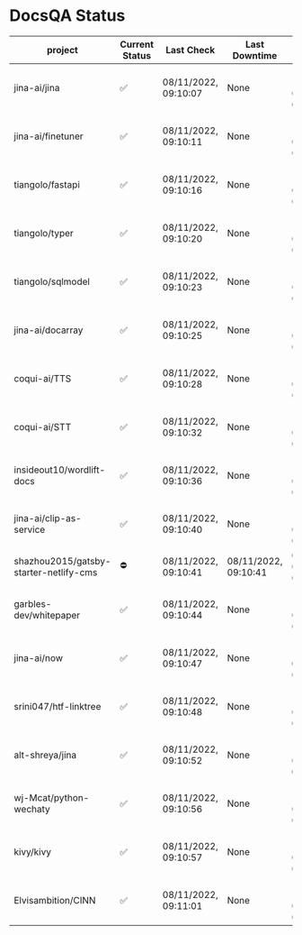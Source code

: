 # DocsQA Status

|               project                |Current Status|     Last Check     |   Last Downtime    |              % Uptime              |
|--------------------------------------|--------------|--------------------|--------------------|------------------------------------|
|jina-ai/jina                          |✅            |08/11/2022, 09:10:07|None                |100.000 (since 08/11/2022, 05:10:08)|
|jina-ai/finetuner                     |✅            |08/11/2022, 09:10:11|None                |100.000 (since 08/11/2022, 05:10:08)|
|tiangolo/fastapi                      |✅            |08/11/2022, 09:10:16|None                |100.000 (since 08/11/2022, 05:10:08)|
|tiangolo/typer                        |✅            |08/11/2022, 09:10:20|None                |100.000 (since 08/11/2022, 05:10:08)|
|tiangolo/sqlmodel                     |✅            |08/11/2022, 09:10:23|None                |100.000 (since 08/11/2022, 05:10:08)|
|jina-ai/docarray                      |✅            |08/11/2022, 09:10:25|None                |100.000 (since 08/11/2022, 05:10:08)|
|coqui-ai/TTS                          |✅            |08/11/2022, 09:10:28|None                |100.000 (since 08/11/2022, 05:10:08)|
|coqui-ai/STT                          |✅            |08/11/2022, 09:10:32|None                |100.000 (since 08/11/2022, 05:10:08)|
|insideout10/wordlift-docs             |✅            |08/11/2022, 09:10:36|None                |100.000 (since 08/11/2022, 05:10:08)|
|jina-ai/clip-as-service               |✅            |08/11/2022, 09:10:40|None                |100.000 (since 08/11/2022, 05:10:08)|
|shazhou2015/gatsby-starter-netlify-cms|⛔️           |08/11/2022, 09:10:41|08/11/2022, 09:10:41|0.000 (since 08/11/2022, 05:10:08)  |
|garbles-dev/whitepaper                |✅            |08/11/2022, 09:10:44|None                |100.000 (since 08/11/2022, 05:10:08)|
|jina-ai/now                           |✅            |08/11/2022, 09:10:47|None                |100.000 (since 08/11/2022, 05:10:08)|
|srini047/htf-linktree                 |✅            |08/11/2022, 09:10:48|None                |100.000 (since 08/11/2022, 05:10:08)|
|alt-shreya/jina                       |✅            |08/11/2022, 09:10:52|None                |100.000 (since 08/11/2022, 05:10:08)|
|wj-Mcat/python-wechaty                |✅            |08/11/2022, 09:10:56|None                |100.000 (since 08/11/2022, 05:10:08)|
|kivy/kivy                             |✅            |08/11/2022, 09:10:57|None                |100.000 (since 08/11/2022, 05:10:08)|
|Elvisambition/CINN                    |✅            |08/11/2022, 09:11:01|None                |100.000 (since 08/11/2022, 05:10:08)|
